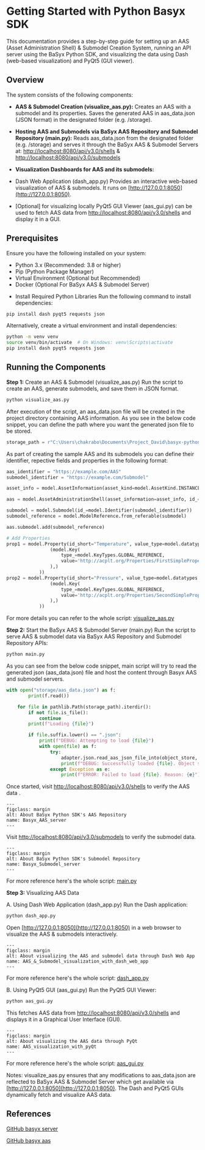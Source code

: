 # Getting Started with Python Basyx SDK

This documentation provides a step-by-step guide for setting up an AAS (Asset Administration Shell) & Submodel Creation System, running an API server using the BaSyx Python SDK, and visualizing the data using Dash (web-based visualization) and PyQt5 (GUI viewer).

## Overview
The system consists of the following components:

* **AAS & Submodel Creation (visualize_aas.py):**
Creates an AAS with a submodel and its properties.
Saves the generated AAS in aas_data.json (JSON format) in the designated folder (e.g. /storage).

* **Hosting AAS and Submodels via BaSyx AAS Repository and Submodel Repository (main.py):**
Reads aas_data.json from the designated folder (e.g. /storage) and serves it through the BaSyx AAS & Submodel Servers at:
[http://localhost:8080/api/v3.0/shells](http://localhost:8080/api/v3.0/shells) & [http://localhost:8080/api/v3.0/submodels](http://localhost:8080/api/v3.0/submodels)

* **Visualization Dashboards for AAS and its submodels:**
- Dash Web Application (dash_app.py)
Provides an interactive web-based visualization of AAS & submodels. It runs on [http://127.0.0.1:8050](http://127.0.0.1:8050).

- [Optional] for visualizing locally PyQt5 GUI Viewer (aas_gui.py) can be used to fetch AAS data from [http://localhost:8080/api/v3.0/shells](http://localhost:8080/api/v3.0/shells) and display it in a GUI.

## Prerequisites
 Ensure you have the following installed on your system:

- Python 3.x (Recommended: 3.8 or higher)
- Pip (Python Package Manager)
- Virtual Environment (Optional but Recommended)
- Docker (Optional For BaSyx AAS & Submodel Server)

* Install Required Python Libraries
Run the following command to install dependencies:

```bash
pip install dash pyqt5 requests json
``` 

Alternatively, create a virtual environment and install dependencies:

```bash
python -m venv venv
source venv/bin/activate  # On Windows: venv\Scripts\activate
pip install dash pyqt5 requests json
```

## Running the Components

**Step 1:** Create an AAS & Submodel (visualize_aas.py)
Run the script to create an AAS, generate submodels, and save them in JSON format.

```bash
python visualize_aas.py
```

After execution of the script, an aas_data.json file will be created in the project directory containing AAS information. As you see in the below code snippet, you can define the path where you want the generated json file to be stored.

```python
storage_path = r"C:\Users\chakrabo\Documents\Project_David\basyx-python-sdk\server\app\storage\aas_data.json"
```

As part of creating the sample AAS and its submodels you can define their identifier, repective fields and properties in the following format:

```python
aas_identifier = "https://example.com/AAS"
submodel_identifier = "https://example.com/Submodel"

asset_info = model.AssetInformation(asset_kind=model.AssetKind.INSTANCE, global_asset_id="Asset1")

aas = model.AssetAdministrationShell(asset_information=asset_info, id_=model.Identifier(aas_identifier))

submodel = model.Submodel(id_=model.Identifier(submodel_identifier))
submodel_reference = model.ModelReference.from_referable(submodel)

aas.submodel.add(submodel_reference)

# Add Properties
prop1 = model.Property(id_short="Temperature", value_type=model.datatypes.Float, value=25.3, semantic_id=model.ExternalReference(
                (model.Key(
                    type_=model.KeyTypes.GLOBAL_REFERENCE,
                    value='http://acplt.org/Properties/FirstSimpleProperty'
                ),)
            ))
prop2 = model.Property(id_short="Pressure", value_type=model.datatypes.Integer, value=100,  semantic_id=model.ExternalReference(
                (model.Key(
                    type_=model.KeyTypes.GLOBAL_REFERENCE,
                    value='http://acplt.org/Properties/SecondSimpleProperty'
                ),)
            ))
```            

For more details you can refer to the whole script: [visualize_aas.py](./scripts/visualize_aas.py)

**Step 2:** Start the BaSyx AAS & Submodel Server (main.py)
Run the script to serve AAS & submodel data via BaSyx AAS Repository and Submodel Repository APIs:

```bash
python main.py
```
As you can see from the below code snippet, main script will try to read the generated json (aas_data.json) file and host the content through Basyx AAS and submodel servers.

```python
with open("storage/aas_data.json") as f:
        print(f.read())

    for file in pathlib.Path(storage_path).iterdir():
        if not file.is_file():
            continue
        print(f"Loading {file}")

        if file.suffix.lower() == ".json":
            print(f"DEBUG: Attempting to load {file}")
            with open(file) as f:
                try:
                    adapter.json.read_aas_json_file_into(object_store, f)
                    print(f"DEBUG: Successfully loaded {file}. Object store now contains: {list(object_store)}")
                except Exception as e:
                    print(f"ERROR: Failed to load {file}. Reason: {e}") 
```                    

Once started, visit [http://localhost:8080/api/v3.0/shells](http://localhost:8080/api/v3.0/shells) to verify the AAS data .

```{figure} ./images/Basyx_AAS_server.png
---
figclass: margin
alt: About BaSyx Python SDK's AAS Repository
name: Basyx_AAS_server
---
```

Visit [http://localhost:8080/api/v3.0/submodels](http://localhost:8080/api/v3.0/submodels) to verify the submodel data.

```{figure} ./images/Basyx_submodel_server.png
---
figclass: margin
alt: About BaSyx Python SDK's Submodel Repository
name: Basyx_Submodel_server
---
```

For more reference here's the whole script: [main.py](./scripts/main.py)

**Step 3:** Visualizing AAS Data

A. Using Dash Web Application (dash_app.py)
Run the Dash application:

```bash
python dash_app.py
```

Open [http://127.0.0.1:8050](http://127.0.0.1:8050) in a web browser to visualize the AAS & submodels interactively.

```{figure} ./images/AAS_submodel_visualization_with_dash.png
---
figclass: margin
alt: About visualizing the AAS and submodel data through Dash Web App
name: AAS_&_Submodel_visualization_with_dash_web_app
---
```

For more reference here's the whole script: [dash_app.py](./scripts/dash_app.py)

B. Using PyQt5 GUI (aas_gui.py)
Run the PyQt5 GUI Viewer:

```bash
python aas_gui.py 
```

This fetches AAS data from [http://localhost:8080/api/v3.0/shells](http://localhost:8080/api/v3.0/shells) and displays it in a Graphical User Interface (GUI).

```{figure} ./images/AAS_visualization_with_pyQt.png
---
figclass: margin
alt: About visualizing the AAS data through PyQt
name: AAS_visualization_with_pyQt
---
```

For more reference here's the whole script: [aas_gui.py](./scripts/aas_gui.py)

Notes: visualize_aas.py ensures that any modifications to aas_data.json are reflected to BaSyx AAS & Submodel Server which get available via [http://127.0.0.1:8050](http://127.0.0.1:8050). The Dash and PyQt5 GUIs dynamically fetch and visualize AAS data.

## References

[GitHub basyx server](https://github.com/eclipse-basyx/basyx-python-sdk/tree/main/server)

[GitHub basyx aas](https://github.com/eclipse-basyx/basyx-python-sdk/tree/main/sdk/basyx/aas)
